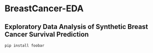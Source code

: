 # BreastCancer-EDA
## Exploratory Data Analysis of Synthetic Breast Cancer Survival Prediction

```bash
pip install foobar
```





